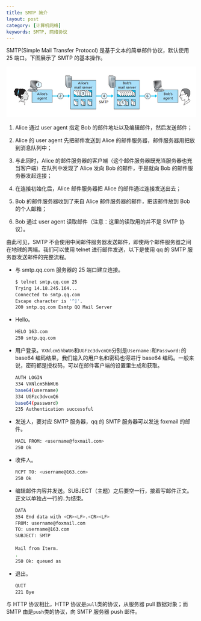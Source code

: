 ```yaml
---
title: SMTP 简介
layout: post
category: [计算机网络]
keywords: SMTP, 网络协议
---
```


SMTP(Simple Mail Transfer Protocol) 是基于文本的简单邮件协议，默认使用 25 端口。下图展示了 SMTP 的基本操作。

![sendMail](/assets/images/20190606/WX20190606-112938.png)

1.  Alice 通过 user agent 指定 Bob 的邮件地址以及编辑邮件，然后发送邮件；

2.  Alice 的 user agent 先把邮件发送到 Alice 的邮件服务器，邮件服务器用把放到消息队列中；

3.  与此同时，Alice 的邮件服务器的客户端（这个邮件服务器既充当服务器也充当客户端）在队列中发现了 Alice 发向 Bob 的邮件，于是就向 Bob 的邮件服务器发起连接；

4.  在连接初始化后，Alice 邮件服务器把 Alice 的邮件通过连接发送出去；

5.  Bob 的邮件服务器收到了来自 Alice 邮件服务器的邮件，把该邮件放到 Bob 的个人邮箱；

6.  Bob 通过 user agent 读取邮件（注意：这里的读取用的并不是 SMTP 协议）。

由此可见，SMTP 不会使用中间邮件服务器发送邮件，即使两个邮件服务器之间在地球的两端。我们可以使用 telnet 进行邮件发送，以下是使用 qq 的 SMTP 服务器发送邮件的完整流程。

*   与 smtp.qq.com 服务器的 25 端口建立连接。

    ```bash
    $ telnet smtp.qq.com 25
    Trying 14.18.245.164...
    Connected to smtp.qq.com
    Escape character is '^]'.
    200 smtp.qq.com Esmtp QQ Mail Server
    ```
   
*   Hello。

    ```bash
    HELO 163.com
    250 smtp.qq.com
    ```
    
*   用户登录。`VXNlcm5hbWU6`和`UGFzc3dvcmQ6`分别是`Username:`和`Password:`的 base64 编码结果，我们输入的用户名和密码也得进行 base64 
编码。一般来说，密码都是授权码，可以在邮件客户端的设置里生成和获取。

    ```bash
    AUTH LOGIN
    334 VXNlcm5hbWU6
    base64(username)
    334 UGFzc3dvcmQ6
    base64(password)
    235 Authentication successful
    ```
    
*   发送人，要对应 SMTP 服务器，qq 的 SMTP 服务器可以发送 foxmail 的邮件。

    ```bash
    MAIL FROM: <username@foxmail.com>
    250 Ok
    ```
    
*   收件人。

    ```bash
    RCPT TO: <username@163.com>
    250 Ok
    ```
    
*   编辑邮件内容并发送。SUBJECT（主题）之后要空一行，接着写邮件正文。正文以单独占一行的`.`为结束。

    ```bash
    DATA
    354 End data with <CR><LF>.<CR><LF>
    FROM: username@foxmail.com
    TO: username@163.com
    SUBJECT: SMTP

    Mail from Iterm.
    .
    250 Ok: queued as
    ```

*   退出。

    ```bash
    QUIT
    221 Bye
    ```

与 HTTP 协议相比，HTTP 协议是`pull`类的协议，从服务器 pull 数据对象；而 SMTP 由是`push`类的协议，向 SMTP 服务器 push 邮件。
